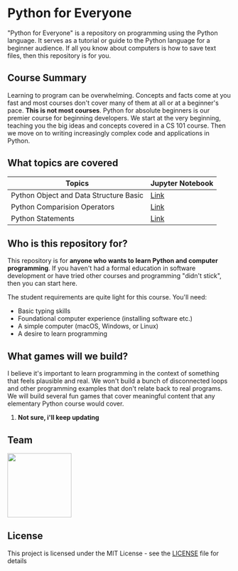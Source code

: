 # Python for Everyone

"Python for Everyone" is a repository on programming using the Python language. It serves as a tutorial or guide to the Python language for a beginner audience. If all you know about computers is how to save text files, then this repository is for you.

## Course Summary

Learning to program can be overwhelming. Concepts and facts come at you fast and most courses don't cover many of them at all or at a beginner's pace. **This is not most courses**. Python for absolute beginners is our premier course for beginning developers. We start at the very beginning, teaching you the big ideas and concepts covered in a CS 101 course. Then we move on to writing increasingly complex code and applications in Python.

## What topics are covered

Topics | Jupyter Notebook 
--- | --- 
Python Object and Data Structure Basic | [Link](https://github.com/amulifts/python-basics/tree/master/Practice/00-Python%20Object%20and%20Data%20Structure%20Basics)
Python Comparision Operators | [Link](https://github.com/amulifts/python-basics/tree/master/Practice/01-Python%20Comparision%20Operators)
Python Statements | [Link](https://github.com/amulifts/python-basics/tree/master/Practice/02-Python%20Statements)

## Who is this repository for?

This repository is for **anyone who wants to learn Python and computer programming**. If you haven't had a formal education in software development or have tried other courses and programming "didn't stick", then you can start here.

The student requirements are quite light for this course. You'll need:

* Basic typing skills
* Foundational computer experience (installing software etc.) 
* A simple computer (macOS, Windows, or Linux)
* A desire to learn programming

## What games will we build?

I believe it's important to learn programming in the context of something that feels plausible and real. We won't build a bunch of disconnected loops and other programming examples that don't relate back to real programs. We  will build several fun games that cover meaningful content that any elementary 
Python course would cover.

1. **Not sure, i'll keep updating**

## Team

<a href = "https://github.com/amulifts"><img src = "https://avatars.githubusercontent.com/u/49828737?v=4" width="144"></a>

## License

This project is licensed under the MIT License - see the [LICENSE](LICENSE) file for details
